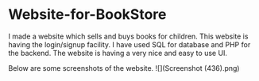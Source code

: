 # Website-for-BookStore

I made a website which sells and buys books for children. This website is having the login/signup facility. I have used SQL for database and PHP for the backend. The website is having a very nice and easy to use UI.

Below are some screenshots of the website.
![](Screenshot (436).png)
